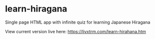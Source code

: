 learn-hiragana
==============

Single page HTML app with infinite quiz for learning Japanese Hiragana

View current version live here:
https://livxtrm.com/learn-hirahana.htm